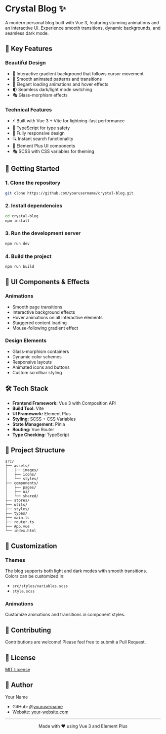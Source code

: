 # Crystal Blog ✨

A modern personal blog built with Vue 3, featuring stunning animations and an interactive UI. Experience smooth transitions, dynamic backgrounds, and seamless dark mode.

## 🌟 Key Features

### Beautiful Design
- 🎨 Interactive gradient background that follows cursor movement
- 🌊 Smooth animated patterns and transitions
- 💫 Elegant loading animations and hover effects
- 🌓 Seamless dark/light mode switching
- 🎭 Glass-morphism effects

### Technical Features
- ⚡️ Built with Vue 3 + Vite for lightning-fast performance
- 🎯 TypeScript for type safety
- 📱 Fully responsive design
- 🔍 Instant search functionality
- 🎨 Element Plus UI components
- 🎭 SCSS with CSS variables for theming

## 🚀 Getting Started


### 1. Clone the repository
```bash
git clone https://github.com/yourusername/crystal-blog.git
```

### 2. Install dependencies
```bash
cd crystal-blog
npm install
```

### 3. Run the development server
```bash
npm run dev
```

### 4. Build the project
```bash
npm run build
```



## 🎨 UI Components & Effects

### Animations
- Smooth page transitions
- Interactive background effects
- Hover animations on all interactive elements
- Staggered content loading
- Mouse-following gradient effect

### Design Elements
- Glass-morphism containers
- Dynamic color schemes
- Responsive layouts
- Animated icons and buttons
- Custom scrollbar styling

## 🛠️ Tech Stack

- **Frontend Framework:** Vue 3 with Composition API
- **Build Tool:** Vite
- **UI Framework:** Element Plus
- **Styling:** SCSS + CSS Variables
- **State Management:** Pinia
- **Routing:** Vue Router
- **Type Checking:** TypeScript

## 📁 Project Structure

```text
src/
├── assets/
│   ├── images/
│   ├── icons/
│   └── styles/
├── components/
│   ├── pages/
│   ├── ui/
│   └── shared/
├── stores/
├── utils/
├── styles/
├── types/
├── main.ts
├── router.ts
├── App.vue
└── index.html
```

## 🎨 Customization

### Themes
The blog supports both light and dark modes with smooth transitions. Colors can be customized in:

- `src/styles/variables.scss`
- `style.scss`


### Animations
Customize animations and transitions in component styles.



## 🤝 Contributing

Contributions are welcome! Please feel free to submit a Pull Request.

## 📄 License

[MIT License](./LICENSE)

## 👤 Author

Your Name
- GitHub: [@yourusername](https://github.com/yourusername)
- Website: [your-website.com](https://your-website.com)

---

<p align="center">Made with ❤️ using Vue 3 and Element Plus</p>